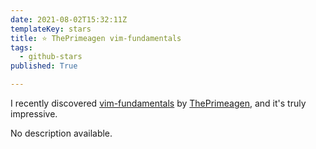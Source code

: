 ```yaml
---
date: 2021-08-02T15:32:11Z
templateKey: stars
title: ⭐ ThePrimeagen vim-fundamentals
tags:
  - github-stars
published: True

---
```


I recently discovered [vim-fundamentals](https://github.com/ThePrimeagen/vim-fundamentals) by [ThePrimeagen](https://github.com/ThePrimeagen), and it's truly impressive.

No description available.
